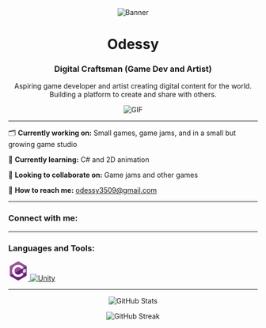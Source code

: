<div align="center">
  <img src="https://github.com/odessy3509/Odessy.github.io/assets/137520021/3982432c-03d3-443e-a757-59210e79e61a" alt="Banner" />
  <h1>Odessy</h1>
  <h3>Digital Craftsman (Game Dev and Artist)</h3>
  <p>Aspiring game developer and artist creating digital content for the world. Building a platform to create and share with others.</p>
  <img src="https://github.com/odessy3509/Odessy.github.io/assets/137520021/a3a7838b-02e1-4e33-b673-1070ad732e34" alt="GIF"/>
</div>

---

🗂️ **Currently working on:** Small games, game jams, and in a small but growing game studio

📖 **Currently learning:** C# and 2D animation

👯 **Looking to collaborate on:** Game jams and other games

📧 **How to reach me:** [odessy3509@gmail.com](mailto:odessy3509@gmail.com)

---

<h3 align="left">Connect with me:</h3>

<!-- Add your social media links here -->

---

<h3 align="left">Languages and Tools:</h3>
<p align="left">
  <a href="https://www.w3schools.com/cs/" target="_blank" rel="noreferrer">
    <img src="https://raw.githubusercontent.com/devicons/devicon/master/icons/csharp/csharp-original.svg" alt="C#" width="40" height="40"/>
  </a>
  <a href="https://unity.com/" target="_blank" rel="noreferrer">
    <img src="https://www.vectorlogo.zone/logos/unity3d/unity3d-icon.svg" alt="Unity" width="40" height="40"/>
  </a>
</p>

---

<p align="center">
  <img src="https://github-readme-stats.vercel.app/api?username=odessy3509&show_icons=true&locale=en" alt="GitHub Stats" />
</p>

<p align="center">
  <img src="https://github-readme-streak-stats.herokuapp.com/?user=odessy3509" alt="GitHub Streak" />
</p>

